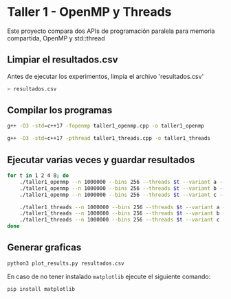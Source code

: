 # Taller 1 - OpenMP y Threads

Este proyecto compara dos APIs de programación paralela para memoria compartida, OpenMP y std::thread

## Limpiar el resultados.csv

Antes de ejecutar los experimentos, limpia el archivo 'resultados.csv'

```bash
> resultados.csv
```

## Compilar los programas

```bash
g++ -O3 -std=c++17 -fopenmp taller1_openmp.cpp -o taller1_openmp

g++ -O3 -std=c++17 -pthread taller1_threads.cpp -o taller1_threads
```

## Ejecutar varias veces y guardar resultados
```bash
for t in 1 2 4 8; do
    ./taller1_openmp --n 1000000 --bins 256 --threads $t --variant a --csv >> resultados.csv
    ./taller1_openmp --n 1000000 --bins 256 --threads $t --variant b --csv >> resultados.csv
    ./taller1_openmp --n 1000000 --bins 256 --threads $t --variant c --csv >> resultados.csv

    ./taller1_threads --n 1000000 --bins 256 --threads $t --variant a --csv >> resultados.csv
    ./taller1_threads --n 1000000 --bins 256 --threads $t --variant b --csv >> resultados.csv
    ./taller1_threads --n 1000000 --bins 256 --threads $t --variant c --csv >> resultados.csv
done
```

## Generar graficas 

```bash
python3 plot_results.py resultados.csv
```

En caso de no tener instalado `matplotlib` ejecute el siguiente comando:

```bash
pip install matplotlib
```
